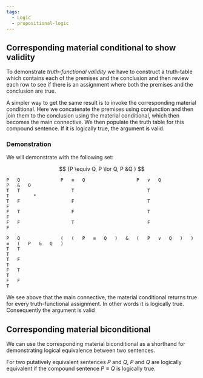 ```yaml
---
tags:
  - Logic
  - propositional-logic
---
```


## Corresponding material conditional to show validity

To demonstrate *truth-functional validity* we have to construct a truth-table which contains each of the premises and the conclusion and then review each row to see if there is an assignment where both the premises and the conclusion are true.

A simpler way to get the same result is to invoke the corresponding material conditional. Here we concatenate the premises using conjunction and then join them to the conclusion using the material conditional, which then becomes the main connective. We then populate the truth table for this compound sentence. If it is logically true, the argument is valid.

### Demonstration

We will demonstrate with the following set:

$$ {P \equiv Q, P \lor Q, P &Q } $$

````
P	Q				P	≡	Q					P	∨	Q					P	&	Q	
T	T					T							T							T		  *
T	F					F							T							F		
F	T					F							T							F		
F	F					T							F							F
````

````
P	Q				(	(	P	≡	Q	)	&	(	P	∨	Q	)	)	≡	(	P	&	Q	)	
T	T																	T						
T	F																	T						
F	T																	T						
F	F																	T
````

We see above that the main connective, the material conditional returns true for every truth-functional assignment. In other words it is logically true. Consequently the argument is valid

## Corresponding material biconditional

We can use the corresponding material biconditional as a shorthand for demonstrating logical equivalence between two sentences.

For two putatively equivalent sentences $P$ and $Q$, $P$ and $Q$ are logically equivalent if the compound sentence $P \equiv Q$ is logically true.
